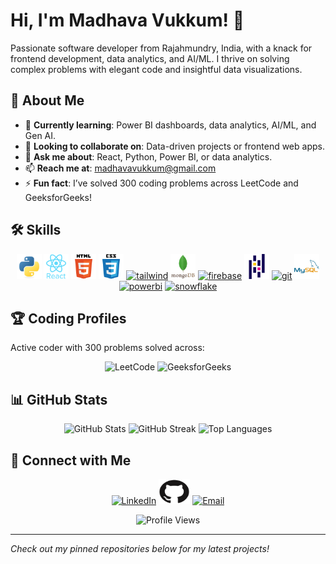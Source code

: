# Hi, I'm Madhava Vukkum! 👋

Passionate software developer from Rajahmundry, India, with a knack for frontend development, data analytics, and AI/ML. I thrive on solving complex problems with elegant code and insightful data visualizations.

## 💫 About Me
- 🌱 **Currently learning**: Power BI dashboards, data analytics, AI/ML, and Gen AI.
- 👯 **Looking to collaborate on**: Data-driven projects or frontend web apps.
- 💬 **Ask me about**: React, Python, Power BI, or data analytics.
- 📫 **Reach me at**: [madhavavukkum@gmail.com](mailto:madhavavukkum@gmail.com)
- ⚡ **Fun fact**: I’ve solved 300 coding problems across LeetCode and GeeksforGeeks!

## 🛠️ Skills
<p align="center">
  <a href="https://www.python.org" target="_blank"><img src="https://raw.githubusercontent.com/devicons/devicon/master/icons/python/python-original.svg" alt="python" width="40" height="40"/></a>
  <a href="https://reactjs.org/" target="_blank"><img src="https://raw.githubusercontent.com/devicons/devicon/master/icons/react/react-original-wordmark.svg" alt="react" width="40" height="40"/></a>
  <a href="https://www.w3.org/html/" target="_blank"><img src="https://raw.githubusercontent.com/devicons/devicon/master/icons/html5/html5-original-wordmark.svg" alt="html5" width="40" height="40"/></a>
  <a href="https://www.w3schools.com/css/" target="_blank"><img src="https://raw.githubusercontent.com/devicons/devicon/master/icons/css3/css3-original-wordmark.svg" alt="css3" width="40" height="40"/></a>
  <a href="https://tailwindcss.com/" target="_blank"><img src="https://www.vectorlogo.zone/logos/tailwindcss/tailwindcss-icon.svg" alt="tailwind" width="40" height="40"/></a>
  <a href="https://www.mongodb.com/" target="_blank"><img src="https://raw.githubusercontent.com/devicons/devicon/master/icons/mongodb/mongodb-original-wordmark.svg" alt="mongodb" width="40" height="40"/></a>
  <a href="https://firebase.google.com/" target="_blank"><img src="https://www.vectorlogo.zone/logos/firebase/firebase-icon.svg" alt="firebase" width="40" height="40"/></a>
  <a href="https://pandas.pydata.org/" target="_blank"><img src="https://raw.githubusercontent.com/devicons/devicon/master/icons/pandas/pandas-original.svg" alt="pandas" width="40" height="40"/></a>
  <a href="https://git-scm.com/" target="_blank"><img src="https://www.vectorlogo.zone/logos/git-scm/git-scm-icon.svg" alt="git" width="40" height="40"/></a>
  <a href="https://www.mysql.com/" target="_blank"><img src="https://raw.githubusercontent.com/devicons/devicon/master/icons/mysql/mysql-original-wordmark.svg" alt="mysql" width="40" height="40"/></a>
  <a href="https://powerbi.microsoft.com/" target="_blank"><img src="https://www.vectorlogo.zone/logos/microsoft_powerbi/microsoft_powerbi-icon.svg" alt="powerbi" width="40" height="40"/></a>
  <a href="https://www.snowflake.com/" target="_blank"><img src="https://www.vectorlogo.zone/logos/snowflake/snowflake-icon.svg" alt="snowflake" width="40" height="40"/></a>
</p>

## 🏆 Coding Profiles
Active coder with 300 problems solved across:
<p align="center">
  <img src="https://raw.githubusercontent.com/rahuldkjain/github-profile-readme-generator/master/src/images/icons/Social/leet-code.svg" alt="LeetCode" height="40" width="50" />
  <img src="https://raw.githubusercontent.com/rahuldkjain/github-profile-readme-generator/master/src/images/icons/Social/geeks-for-geeks.svg" alt="GeeksforGeeks" height="40" width="50" />
</p>

## 📊 GitHub Stats
<p align="center">
  <img src="https://github-readme-activity-graph.vercel.app/graph?username=madhavavukkum&theme=merko&hide_border=true" alt="GitHub Stats" />
  <img src="https://github-readme-streak-stats.herokuapp.com/?user=madhavavukkum&theme=merko&hide_border=true" alt="GitHub Streak" />
  <img src="https://github-readme-stats.vercel.app/api/top-langs/?username=madhavavukkum&theme=merko&hide_border=true&layout=compact" alt="Top Languages" />
</p>

## 🔗 Connect with Me
<p align="center">
  <a href="https://www.linkedin.com/in/madhavavukkum/" target="_blank"><img src="https://raw.githubusercontent.com/rahuldkjain/github-profile-readme-generator/master/src/images/icons/Social/linked-in-alt.svg" alt="LinkedIn" height="40" width="50" /></a>
  <a href="https://github.com/madhavavukkum" target="_blank"><img src="https://raw.githubusercontent.com/devicons/devicon/master/icons/github/github-original.svg" alt="GitHub" height="40" width="50" /></a>
  <a href="mailto:madhavavukkum@gmail.com"><img src="https://img.icons8.com/ios-filled/50/000000/email.png" alt="Email" height="40" width="50" /></a>
</p>

<p align="center">
  <img src="https://komarev.com/ghpvc/?username=madhavavukkum&label=Profile%20views&color=ff69b4&style=flat" alt="Profile Views" />
</p>

---

*Check out my pinned repositories below for my latest projects!*
